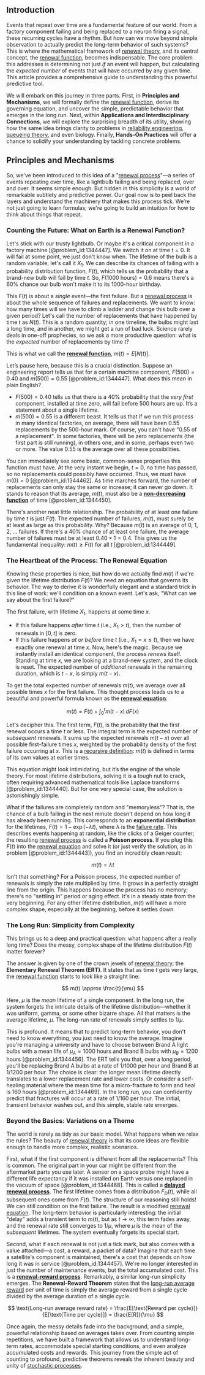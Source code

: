 ## Introduction
Events that repeat over time are a fundamental feature of our world. From a factory component failing and being replaced to a neuron firing a signal, these recurring cycles have a rhythm. But how can we move beyond simple observation to actually predict the long-term behavior of such systems? This is where the mathematical framework of [renewal theory](@article_id:262755), and its central concept, the [renewal function](@article_id:261905), becomes indispensable. The core problem this addresses is determining not just *if* an event will happen, but calculating the *expected number* of events that will have occurred by any given time. This article provides a comprehensive guide to understanding this powerful predictive tool.

We will embark on this journey in three parts. First, in **Principles and Mechanisms**, we will formally define the [renewal function](@article_id:261905), derive its governing equation, and uncover the simple, predictable behavior that emerges in the long run. Next, within **Applications and Interdisciplinary Connections**, we will explore the surprising breadth of its utility, showing how the same idea brings clarity to problems in [reliability engineering](@article_id:270817), [queueing theory](@article_id:273287), and even biology. Finally, **Hands-On Practices** will offer a chance to solidify your understanding by tackling concrete problems.

## Principles and Mechanisms

So, we've been introduced to this idea of a "[renewal process](@article_id:275220)"—a series of events repeating over time, like a lightbulb failing and being replaced, over and over. It seems simple enough. But hidden in this simplicity is a world of remarkable subtlety and predictive power. Our goal now is to peel back the layers and understand the machinery that makes this process tick. We’re not just going to learn formulas; we're going to build an intuition for how to think about things that repeat.

### Counting the Future: What on Earth is a Renewal Function?

Let's stick with our trusty lightbulb. Or maybe it's a critical component in a factory machine [@problem_id:1344447]. We switch it on at time $t=0$. It will fail at some point, we just don't know when. The lifetime of the bulb is a random variable, let's call it $X_1$. We can describe its chances of failing with a probability distribution function, $F(t)$, which tells us the probability that a brand-new bulb will fail by time $t$. So, $F(1000 \text{ hours}) = 0.6$ means there's a 60% chance our bulb won't make it to its 1000-hour birthday.

This $F(t)$ is about a *single* event—the first failure. But a [renewal process](@article_id:275220) is about the whole sequence of failures and replacements. We want to know: how many times will we have to climb a ladder and change this bulb over a given period? Let's call the number of replacements that have happened by time $t$ as $N(t)$. This is a random quantity; in one timeline, the bulbs might last a long time, and in another, we might get a run of bad luck. Science rarely deals in one-off prophecies, so we ask a more productive question: what is the *expected* number of replacements by time $t$?

This is what we call the **[renewal function](@article_id:261905)**, $m(t) = E[N(t)]$.

Let’s pause here, because this is a crucial distinction. Suppose an engineering report tells us that for a certain machine component, $F(500) = 0.40$ and $m(500) = 0.55$ [@problem_id:1344447]. What does this mean in plain English?
- $F(500) = 0.40$ tells us that there is a 40% probability that the *very first* component, installed at time zero, will fail before 500 hours are up. It’s a statement about a single lifetime.
- $m(500) = 0.55$ is a different beast. It tells us that if we run this process in many identical factories, on average, there will have been 0.55 replacements by the 500-hour mark. Of course, you can't have "0.55 of a replacement". In some factories, there will be zero replacements (the first part is still running), in others one, and in some, perhaps even two or more. The value 0.55 is the average over all these possibilities.

You can immediately see some basic, common-sense properties this function must have. At the very instant we begin, $t=0$, no time has passed, so no replacements could possibly have occurred. Thus, we must have $m(0) = 0$ [@problem_id:1344462]. As time marches forward, the number of replacements can only stay the same or increase; it can never go down. It stands to reason that its average, $m(t)$, must also be a **[non-decreasing function](@article_id:202026)** of time [@problem_id:1344450].

There's another neat little relationship. The probability of at least one failure by time $t$ is just $F(t)$. The expected number of failures, $m(t)$, must surely be at least as large as this probability. Why? Because $m(t)$ is an average of 0, 1, 2, ... failures. If there's a 40% chance of at least one failure, the average number of failures must be at least $0.40 \times 1 = 0.4$. This gives us the fundamental inequality: $m(t) \ge F(t)$ for all $t$ [@problem_id:1344449].

### The Heartbeat of the Process: The Renewal Equation

Knowing these properties is nice, but how do we actually find $m(t)$ if we're given the lifetime distribution $F(t)$? We need an equation that governs its behavior. The way to derive it is wonderfully elegant and a standard trick in this line of work: we'll condition on a known event. Let's ask, "What can we say about the first failure?"

The first failure, with lifetime $X_1$, happens at some time $x$.
- If this failure happens *after* time $t$ (i.e., $X_1 > t$), then the number of renewals in $[0, t]$ is zero.
- If this failure happens *at or before* time $t$ (i.e., $X_1 = x \le t$), then we have exactly one renewal at time $x$. Now, here's the magic. Because we instantly install an identical component, the process *renews* itself. Standing at time $x$, we are looking at a brand-new system, and the clock is reset. The expected number of *additional* renewals in the remaining duration, which is $t-x$, is simply $m(t-x)$.

To get the total expected number of renewals $m(t)$, we average over all possible times $x$ for the first failure. This thought process leads us to a beautiful and powerful formula known as the **[renewal equation](@article_id:264308)**:

$$
m(t) = F(t) + \int_0^t m(t-x)\,dF(x)
$$

Let's decipher this. The first term, $F(t)$, is the probability that the first renewal occurs a time $t$ or less. The integral term is the expected number of *subsequent* renewals. It sums up the expected renewals $m(t-x)$ over all possible first-failure times $x$, weighted by the probability density of the first failure occurring at $x$. This is a [recursive definition](@article_id:265020): $m(t)$ is defined in terms of its own values at earlier times.

This equation might look intimidating, but it’s the engine of the whole theory. For most lifetime distributions, solving it is a tough nut to crack, often requiring advanced mathematical tools like Laplace transforms [@problem_id:1344440]. But for one very special case, the solution is astonishingly simple.

What if the failures are completely random and "memoryless"? That is, the chance of a bulb failing in the next minute doesn't depend on how long it has already been running. This corresponds to an **exponential distribution** for the lifetimes, $F(t) = 1 - \exp(-\lambda t)$, where $\lambda$ is the [failure rate](@article_id:263879). This describes events happening at random, like the clicks of a Geiger counter; the resulting [renewal process](@article_id:275220) is called a **Poisson process**. If you plug this $F(t)$ into the [renewal equation](@article_id:264308) and solve it (or just verify the solution, as in problem [@problem_id:1344443]), you find an incredibly clean result:

$$
m(t) = \lambda t
$$

Isn't that something? For a Poisson process, the expected number of renewals is simply the rate multiplied by time. It grows in a perfectly straight line from the origin. This happens because the process has no memory; there's no "settling in" period or aging effect. It's in a steady state from the very beginning. For any other lifetime distribution, $m(t)$ will have a more complex shape, especially at the beginning, before it settles down.

### The Long Run: Simplicity from Complexity

This brings us to a deep and practical question: what happens after a really long time? Does the messy, complex shape of the lifetime distribution $F(t)$ matter forever?

The answer is given by one of the crown jewels of [renewal theory](@article_id:262755): the **Elementary Renewal Theorem (ERT)**. It states that as time $t$ gets very large, the [renewal function](@article_id:261905) starts to look like a straight line:

$$
m(t) \approx \frac{t}{\mu}
$$

Here, $\mu$ is the *mean* lifetime of a single component. In the long run, the system forgets the intricate details of the lifetime distribution—whether it was uniform, gamma, or some other bizarre shape. All that matters is the average lifetime, $\mu$. The long-run rate of renewals simply settles to $1/\mu$.

This is profound. It means that to predict long-term behavior, you don't need to know everything, you just need to know the average. Imagine you're managing a university and have to choose between Brand A light bulbs with a mean life of $\mu_A = 1000$ hours and Brand B bulbs with $\mu_B = 1200$ hours [@problem_id:1344456]. The ERT tells you that, over a long period, you'll be replacing Brand A bulbs at a rate of $1/1000$ per hour and Brand B at $1/1200$ per hour. The choice is clear: the longer mean lifetime directly translates to a lower replacement rate and lower costs. Or consider a self-healing material where the mean time for a micro-fracture to form and heal is 160 hours [@problem_id:1344469]. In the long run, you can confidently predict that fractures will occur at a rate of $1/160$ per hour. The initial, transient behavior washes out, and this simple, stable rate emerges.

### Beyond the Basics: Variations on a Theme

The world is rarely as tidy as our basic model. What happens when we relax the rules? The beauty of [renewal theory](@article_id:262755) is that its core ideas are flexible enough to handle more complex, realistic scenarios.

First, what if the first component is different from all the replacements? This is common. The original part in your car might be different from the aftermarket parts you use later. A sensor on a space probe might have a different life expectancy if it was installed on Earth versus one replaced in the vacuum of space [@problem_id:1344468]. This is called a **[delayed renewal process](@article_id:262531)**. The first lifetime comes from a distribution $F_D(t)$, while all subsequent ones come from $F(t)$. The structure of our reasoning still holds! We can still condition on the first failure. The result is a modified [renewal equation](@article_id:264308). The long-term behavior is particularly interesting: the initial "delay" adds a transient term to $m(t)$, but as $t \to \infty$, this term fades away, and the renewal rate still converges to $1/\mu$, where $\mu$ is the mean of the *subsequent* lifetimes. The system eventually forgets its special start.

Second, what if each renewal is not just a tick mark, but also comes with a value attached—a cost, a reward, a packet of data? Imagine that each time a satellite's component is maintained, there's a cost that depends on how long it was in service [@problem_id:1344457]. We're no longer interested in just the number of maintenance events, but the total accumulated cost. This is a **[renewal-reward process](@article_id:271411)**. Remarkably, a similar long-run simplicity emerges. The **Renewal-Reward Theorem** states that the [long-run average reward](@article_id:275622) per unit of time is simply the average reward from a single cycle divided by the average duration of a single cycle.

$$
\text{Long-run average reward rate} = \frac{E[\text{Reward per cycle}]}{E[\text{Time per cycle}]} = \frac{E[R]}{\mu}
$$

Once again, the messy details fade into the background, and a simple, powerful relationship based on averages takes over. From counting simple repetitions, we have built a framework that allows us to understand long-term rates, accommodate special starting conditions, and even analyze accumulated costs and rewards. This journey from the simple act of counting to profound, predictive theorems reveals the inherent beauty and unity of [stochastic processes](@article_id:141072).